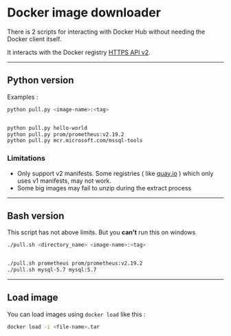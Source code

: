 # Docker image downloader

There is 2 scripts for interacting with Docker Hub without needing the Docker client itself.

It interacts with the Docker registry [HTTPS API v2](https://docs.docker.com/registry/spec/api/).

---

## Python version

Examples :

```bash
python pull.py <image-name>:<tag>


python pull.py hello-world
python pull.py prom/prometheus:v2.19.2
python pull.py mcr.microsoft.com/mssql-tools
```

### Limitations

- Only support v2 manifests. Some registries ( like [quay.io](https://quay.io) ) which only uses v1 manifests, may not work.
- Some big images may fail to unzip during the extract process

---

## Bash version

This script has not above limits. But you **can't** run this on windows

```bash
./pull.sh <directory_name> <image-name>:<tag>


./pull.sh prometheus prom/prometheus:v2.19.2
./pull.sh mysql-5.7 mysql:5.7
```

---

## Load image

You can load images using `docker load` like this :

```bash
docker load -i <file-name>.tar
```
